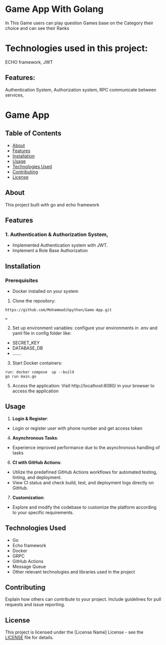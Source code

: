 # Game App With Golang
In This Game users can play question Games base on the Category their  choice
and can see their Ranks


# Technologies used in this project:
ECHO framework,
JWT


## Features:
Authentication System,
Authorization system,
RPC communicate between services,


# Game App
## Table of Contents
- [About](#about)
- [Features](#features)
- [Installation](#installation)
- [Usage](#usage)
- [Technologies Used](#technologies-used)
- [Contributing](#contributing)
- [License](#license)

## About
This project built with go and echo framework

## Features

### 1. Authentication & Authorization System,

- Implemented Authentication system with JWT.
- Implement a Role Base Authorization


## Installation

### Prerequisites

- Docker installed on your system

1. Clone the repository:
```
https://github.com/Mohammadihpython/Game-App.git
```
```
=
```
2. Set up environment variables:
configure your environments in .env  and yaml file in config folder like:
- SECRET_KEY
- DATABASE_DB
- .......

3. Start Docker containers:
```
run: docker compose  up --build
go run main.go
```




5. Access the application:
Visit http://localhost:8080/ in your browser to access the application

## Usage

1. **Login & Register**:
- Login or register user with phone number and get access token



4. **Asynchronous Tasks**:
- Experience improved performance due to the asynchronous handling of tasks

6. **CI with GitHub Actions**:
- Utilize the predefined GitHub Actions workflows for automated testing, linting, and deployment.
- View CI status and check build, test, and deployment logs directly on GitHub.

7. **Customization**:
- Explore and modify the codebase to customize the platform according to your specific requirements.


## Technologies Used

- Go
- Echo framework
- Docker
- GRPC
- GitHub Actions
- Message Queue
- Other relevant technologies and libraries used in the project




## Contributing
Explain how others can contribute to your project. Include guidelines for pull requests and issue reporting.

## License
This project is licensed under the [License Name] License - see the [LICENSE](LICENSE) file for details.
